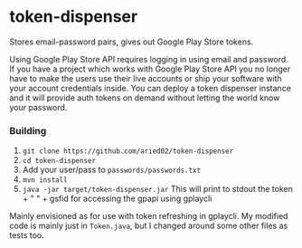 # token-dispenser
Stores email-password pairs, gives out Google Play Store tokens.

Using Google Play Store API requires logging in using email and password. If you have a project which works with Google Play Store API you no longer have to make the users use their live accounts or ship your software with your account credentials inside. You can deploy a token dispenser instance and it will provide auth tokens on demand without letting the world know your password.

### Building

1. `git clone https://github.com/aried02/token-dispenser`
2. `cd token-dispenser`
3. Add your user/pass to `passwords/passwords.txt`
4. `mvn install`
5. `java -jar target/token-dispenser.jar`
This will print to stdout the token + " " + gsfid for accessing the gpapi using gplaycli

Mainly envisioned as for use with token refreshing in gplaycli. My modified code is mainly just in `Token.java`, but I changed around some other files as tests too.
